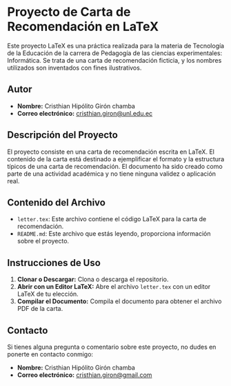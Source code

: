 # Proyecto de Carta de Recomendación en LaTeX

Este proyecto LaTeX es una práctica realizada para la materia de Tecnología de la Educación de la carrera de Pedagogía de las ciencias experimentales: Informática. Se trata de una carta de recomendación ficticia, y los nombres utilizados son inventados con fines ilustrativos.

## Autor

- **Nombre:** Cristhian Hipólito Girón chamba
- **Correo electrónico:** cristhian.giron@unl.edu.ec

## Descripción del Proyecto

El proyecto consiste en una carta de recomendación escrita en LaTeX. El contenido de la carta está destinado a ejemplificar el formato y la estructura típicos de una carta de recomendación. El documento ha sido creado como parte de una actividad académica y no tiene ninguna validez o aplicación real.

## Contenido del Archivo

- `letter.tex`: Este archivo contiene el código LaTeX para la carta de recomendación.
- `README.md`: Este archivo que estás leyendo, proporciona información sobre el proyecto.

## Instrucciones de Uso

1. **Clonar o Descargar:** Clona o descarga el repositorio.
2. **Abrir con un Editor LaTeX:** Abre el archivo `letter.tex` con un editor LaTeX de tu elección.
3. **Compilar el Documento:** Compila el documento para obtener el archivo PDF de la carta.

## Contacto

Si tienes alguna pregunta o comentario sobre este proyecto, no dudes en ponerte en contacto conmigo:

- **Nombre:** Cristhian Hipólito Girón chamba
- **Correo electrónico:** cristhian.giron@gmail.com
